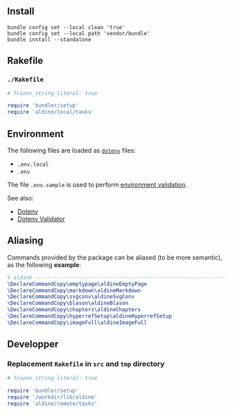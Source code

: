 ## Install

```shell
bundle config set --local clean 'true'
bundle config set --local path 'vendor/bundle'
bundle install --standalone
```

## Rakefile

### ``./Rakefile``

```ruby
# frozen_string_literal: true

require 'bundler/setup'
require 'aldine/local/tasks'
```

## Environment 

The following files are loaded as [``dotenv``][bkeepers/dotenv] files:

* ``.env.local``
* ``.env``

The file ``.env.sample`` is used to perform [environment validation][fastruby/dotenv_validator].

See also:
* [Dotenv][bkeepers/dotenv]
* [Dotenv Validator][fastruby/dotenv_validator]

## Aliasing

Commands provided by the package can be aliased (to be more semantic), as the following __example__:

```latex
% aldine --------------------------------------------------------------
\DeclareCommandCopy\emptypage\aldineEmptyPage
\DeclareCommandCopy\markdown\aldineMarkdown
\DeclareCommandCopy\svgconv\aldineSvgConv
\DeclareCommandCopy\blason\aldineBlason
\DeclareCommandCopy\chapters\aldineChapters
\DeclareCommandCopy\hyperrefSetup\aldineHyperrefSetup
\DeclareCommandCopy\imageFull\aldineImageFull
```

## Developper

### Replacement ``Rakefile`` in ``src`` and ``tmp`` directory

```ruby
# frozen_string_literal: true                                                                 

require 'bundler/setup'
require '/workdir/lib/aldine'
require 'aldine/remote/tasks'
```

<!-- hypelinks -->

[bkeepers/dotenv]: https://github.com/bkeepers/dotenv
[fastruby/dotenv_validator]: https://github.com/fastruby/dotenv_validator
